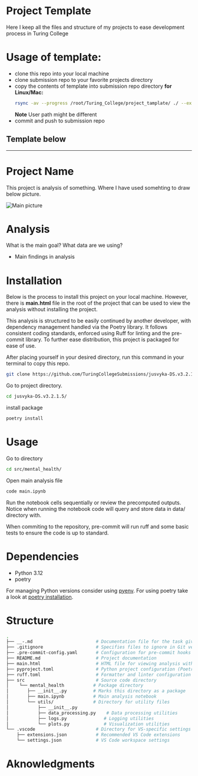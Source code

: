 # Project Template

Here I keep all the files and structure of my projects to ease development process in Turing College

# Usage of template:

- clone this repo into your local machine
- clone submission repo to your favorite projects directory
- copy the contents of template into submission repo directory
   **for Linux/Mac:**
   ```bash
   rsync -av --progress /root/Turing_College/project_tamplate/ ./ --exclude='.git'
   ```
   **Note** User path might be different
- commit and push to submission repo

**Template below**
---

---
# Project Name

This project is analysis of something. Where I have used somehting to draw below picture.

![Main picture](image.png)
# Analysis

What is the main goal? What data are we using?

- Main findings in analysis

# Installation
Below is the process to install this project on your local machine. However, there is **main.html** file in the root of the project that can be used to view the analysis without installing the project.

This analysis is structured to be easily continued by another developer, with dependency management handled via the Poetry library. It follows consistent coding standards, enforced using Ruff for linting and the pre-commit library. To further ease distribution, this project is packaged for ease of use.

After placing yourself in your desired directory, run this command in your terminal to copy this repo.
```bash
git clone https://github.com/TuringCollegeSubmissions/jusvyka-DS.v3.2.1.5
```
Go to project directory.
```bash
cd jusvyka-DS.v3.2.1.5/
```
install package
```bash
poetry install
```

# Usage

Go to directory
```bash
cd src/mental_health/
```
Open main analysis file
```bash
code main.ipynb
```
Run the notebook cells sequentially or review the precomputed outputs. Notice when running the notebook code will query and store data in data/ directory with.

When commiting to the repository, pre-commit will run ruff and some basic tests to ensure the code is up to standard.

# Dependencies

- Python 3.12
- poetry

For managing Python versions consider using [pyenv](https://github.com/pyenv/pyenv).
For using poetry take a look at [poetry installation](https://python-poetry.org/docs/#installation).

# Structure

```bash
.
├── __-.md                        # Documentation file for the task given by TC
├── .gitignore                    # Specifies files to ignore in Git version control
├── .pre-commit-config.yaml       # Configuration for pre-commit hooks
├── README.md                     # Project documentation
├── main.html                     # HTML file for viewing analysis without installation
├── pyproject.toml                # Python project configuration (Poetry)
├── ruff.toml                     # Formatter and linter configuration (Ruff)
├── src                           # Source code directory
│    └── mental_health           # Package directory
│       ├── __init__.py          # Marks this directory as a package
│       ├── main.ipynb           # Main analysis notebook
│       └── utils/               # Directory for utility files
│           ├── __init__.py
│           ├── data_processing.py    # Data processing utilities
│           ├── logs.py              # Logging utilities
│           └── plots.py             # Visualization utilities
└── .vscode                       # Directory for VS-specific settings
    ├── extensions.json           # Recommended VS Code extensions
    └── settings.json             # VS Code workspace settings
```
# Aknowledgments
